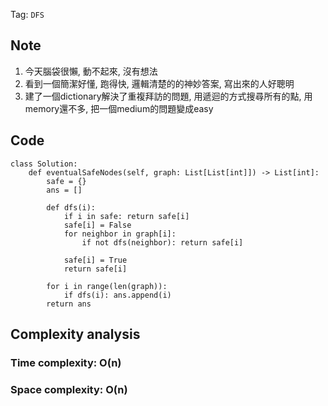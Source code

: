 Tag: `DFS` 
## Note
1. 今天腦袋很懶, 動不起來, 沒有想法
2. 看到一個簡潔好懂, 跑得快, 邏輯清楚的的神妙答案, 寫出來的人好聰明
3. 建了一個dictionary解決了重複拜訪的問題, 用遞迴的方式搜尋所有的點, 用memory還不多, 把一個medium的問題變成easy

## Code
    class Solution:
        def eventualSafeNodes(self, graph: List[List[int]]) -> List[int]:
            safe = {}
            ans = []
    
            def dfs(i):
                if i in safe: return safe[i]
                safe[i] = False
                for neighbor in graph[i]:
                    if not dfs(neighbor): return safe[i]
                
                safe[i] = True
                return safe[i]
    
            for i in range(len(graph)):
                if dfs(i): ans.append(i)
            return ans

## Complexity analysis
### Time complexity: O(n)
### Space complexity: O(n)
